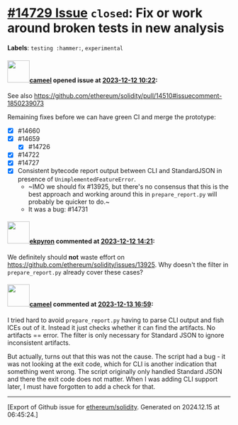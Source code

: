 # [\#14729 Issue](https://github.com/ethereum/solidity/issues/14729) `closed`: Fix or work around broken tests in new analysis
**Labels**: `testing :hammer:`, `experimental`


#### <img src="https://avatars.githubusercontent.com/u/137030?v=4" width="50">[cameel](https://github.com/cameel) opened issue at [2023-12-12 10:22](https://github.com/ethereum/solidity/issues/14729):

See also https://github.com/ethereum/solidity/pull/14510#issuecomment-1850239073

Remaining fixes before we can have green CI and merge the prototype:
- [x] #14660
- [x] #14659
    - [x] #14726
- [x] #14722
- [x] #14727
- [x] Consistent bytecode report output between CLI and StandardJSON in presence of `UnimplementedFeatureError`.
    - ~IMO we should fix #13925, but there's no consensus that this is the best approach and working around this in `prepare_report.py` will probably be quicker to do.~
    - It was a bug: #14731

#### <img src="https://avatars.githubusercontent.com/u/1347491?v=4" width="50">[ekpyron](https://github.com/ekpyron) commented at [2023-12-12 14:21](https://github.com/ethereum/solidity/issues/14729#issuecomment-1852132112):

We definitely should **not** waste effort on https://github.com/ethereum/solidity/issues/13925. Why doesn't the filter in ``prepare_report.py`` already cover these cases?

#### <img src="https://avatars.githubusercontent.com/u/137030?v=4" width="50">[cameel](https://github.com/cameel) commented at [2023-12-13 16:59](https://github.com/ethereum/solidity/issues/14729#issuecomment-1854356500):

I tried hard to avoid `prepare_report.py` having to parse CLI output and fish ICEs out of it. Instead it just checks whether it can find the artifacts. No artifacts == error. The filter is only necessary for Standard JSON to ignore inconsistent artifacts.

But actually, turns out that this was not the cause. The script had a bug - it was not looking at the exit code, which for CLI is another indication that something went wrong. The script originally only handled Standard JSON and there the exit code does not matter. When I was adding CLI support later, I must have forgotten to add a check for that.


-------------------------------------------------------------------------------



[Export of Github issue for [ethereum/solidity](https://github.com/ethereum/solidity). Generated on 2024.12.15 at 06:45:24.]
